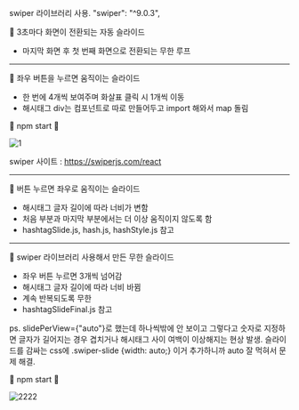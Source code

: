swiper 라이브러리 사용.
"swiper": "^9.0.3",


🎈 3초마다 화면이 전환되는 자동 슬라이드
  - 마지막 화면 후 첫 번째 화면으로 전환되는 무한 루프

--------------------------------------------------------------------

🎈 좌우 버튼을 누르면 움직이는 슬라이드
  - 한 번에 4개씩 보여주며 화살표 클릭 시 1개씩 이동
  - 해시태그 div는 컴포넌트로 따로 만들어두고 import 해와서 map 돌림
   
   🎡 npm start 🎡
   
   ![1](https://user-images.githubusercontent.com/105581499/218750989-b3ba7c55-86a0-484b-8245-b73424ec5e78.png)

   
swiper 사이트 : https://swiperjs.com/react

--------------------------------------------------------------------

🎈 버튼 누르면 좌우로 움직이는 슬라이드
   - 해시태그 글자 길이에 따라 너비가 변함
   - 처음 부분과 마지막 부분에서는 더 이상 움직이지 않도록 함
   - hashtagSlide.js, hash.js, hashStyle.js 참고

--------------------------------------------------------------------

🎈 swiper 라이브러리 사용해서 만든 무한 슬라이드
   - 좌우 버튼 누르면 3개씩 넘어감
   - 해시태그 글자 길이에 따라 너비 바뀜
   - 계속 반복되도록 무한
   - hashtagSlideFinal.js 참고
    
 ps. slidePerView={"auto"}로 했는데 하나씩밖에 안 보이고 그렇다고 숫자로 지정하면 글자가 길어지는 경우 겹치거나 해시태그 사이 여백이 이상해지는 현상 발생.
     슬라이드를 감싸는 css에 .swiper-slide {width: auto;} 이거 추가하니까 auto 잘 먹혀서 문제 해결.
        
  🎡 npm start 🎡
    
  ![2222](https://user-images.githubusercontent.com/105581499/222095000-dbc9ebc9-2f00-4dbc-be1a-4b339d55c0e6.png)
